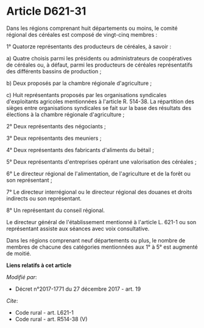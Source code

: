 # Article D621-31

Dans les régions comprenant huit départements ou moins, le comité régional des céréales est composé de vingt-cinq membres : 

1° Quatorze représentants des producteurs de céréales, à savoir : 

a) Quatre choisis parmi les présidents ou administrateurs de coopératives de céréales ou, à défaut, parmi les producteurs de
céréales représentatifs des différents bassins de production ; 

b) Deux proposés par la chambre régionale d'agriculture ; 

c) Huit représentants proposés par les organisations syndicales d'exploitants agricoles mentionnées à l'article R. 514-38. La
répartition des sièges entre organisations syndicales se fait sur la base des résultats des élections à la chambre régionale
d'agriculture ; 

2° Deux représentants des négociants ; 

3° Deux représentants des meuniers ; 

4° Deux représentants des fabricants d'aliments du bétail ; 

5° Deux représentants d'entreprises opérant une valorisation des céréales ; 

6° Le directeur régional de l'alimentation, de l'agriculture et de la forêt ou son représentant ; 

7° Le directeur interrégional ou le directeur régional des douanes et droits indirects ou son représentant. 

8° Un représentant du conseil régional. 

Le directeur général de l'établissement mentionné à l'article L. 621-1 ou son représentant assiste aux séances avec voix
consultative. 

Dans les régions comprenant neuf départements ou plus, le nombre de membres de chacune des catégories mentionnées aux 1° à 5°
est augmenté de moitié.

**Liens relatifs à cet article**

_Modifié par_:

  - Décret n°2017-1771 du 27 décembre 2017 - art. 19

_Cite_:

  - Code rural - art. L621-1
  - Code rural - art. R514-38 (V)
